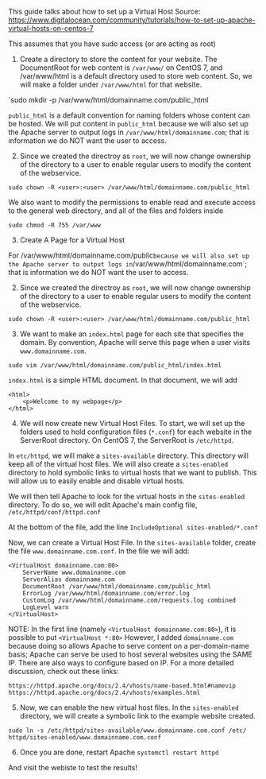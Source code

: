 This guide talks about how to set up a Virtual Host
Source: https://www.digitalocean.com/community/tutorials/how-to-set-up-apache-virtual-hosts-on-centos-7

This assumes that you have sudo access (or are acting as root)

1) Create a directory to store the content for your website.
The DocumentRoot for web content is `/var/www/` on CentOS 7,
and /var/www/html is a default directory used to store web
content. So, we will make a folder under `/var/www/html` for 
that website.

`sudo mkdir -p /var/www/html/domainname.com/public_html

`public_html` is a default convention for naming folders whose
content can be hosted. We will put content in `public_html`
because we will also set up the Apache server to output
logs in `/var/www/html/domainname.com`; that is information
we do NOT want the user to access.

2) Since we created the directroy as `root`, we will now
change ownership of the directory to a user to enable 
regular users to modify the content of the webservice.

`sudo chown -R <user>:<user> /var/www/html/domainname.com/public_html`

We also want to modify the permissions to enable read and execute
access to the general web directory, and all of the files and
folders inside

`sudo chmod -R 755 /var/www`

3) Create A Page for a Virtual Host

For /var/www/html/domainname.com/public`
because we will also set up the Apache server to output
logs in `/var/www/html/domainname.com`; that is information
we do NOT want the user to access.

2) Since we created the directroy as `root`, we will now
change ownership of the directory to a user to enable 
regular users to modify the content of the webservice.

`sudo chown -R <user>:<user> /var/www/html/domainname.com/public_html`

3) We want to make an `index.html` page for each site that specifies
the domain. By convention, Apache will serve this page when a user
visits `www.domainname.com`.

`sudo vim /var/www/html/domainname.com/public_html/index.html`

`index.html` is a simple HTML document. In that document,
we will add
```
<html>
    <p>Welcome to my webpage</p>
</html>
```

4) We will now create new Virtual Host Files.
To start, we will set up the folders used to hold configuration
files (`*.conf`) for each website in the ServerRoot directory.
On CentOS 7, the ServerRoot is `/etc/httpd`.

In `etc/httpd`, we will make a `sites-available` directory. This
directory will keep all of the virtual host files. We will also
create a `sites-enabled` directory to hold symbolic links to 
virtual hosts that we want to publish. This will allow us to
easily enable and disable virtual hosts.

We will then tell Apache to look for the virtual hosts in the
`sites-enabled` directory. To do so, we will edit Apache's
main config file, `/etc/httpd/conf/httpd.conf`

At the bottom of the file, add the line
`IncludeOptional sites-enabled/*.conf`

Now, we can create a Virtual Host File. In the `sites-available`
folder, create the file `www.domainname.com.conf`. In the
file we will add:

```
<VirtualHost domainname.com:80>
    ServerName www.domainanme.com
    ServerAlias domainname.com
    DocumentRoot /var/www/html/domainname.com/public_html
    ErrorLog /var/www/html/domainname.com/error.log
    CustomLog /var/www/html/domainname.com/requests.log combined
    LogLevel warn
</VirtualHost>
```

NOTE: In the first line (namely `<VirtualHost domainname.com:80>`),
it is possible to put `<VirtualHost *:80>` However, I added
`domainname.com` because doing so allows Apache to serve content
on a per-domain-name basis; Apache can serve be used to host
several websites using the SAME IP. There are also ways to
configure based on IP. For a more detailed discussion, check
out these links:

`https://httpd.apache.org/docs/2.4/vhosts/name-based.html#namevip`
`https://httpd.apache.org/docs/2.4/vhosts/examples.html`


5) Now, we can enable the new virtual host files.
In the `sites-enabled` directory, we will create a symbolic link
to the example website created.

`sudo ln -s /etc/httpd/sites-available/www.domainname.com.conf /etc/ httpd/sites-enabled/www.domainname.com.conf`

6) Once you are done, restart Apache
`systemctl restart httpd`

And visit the webiste to test the results!
